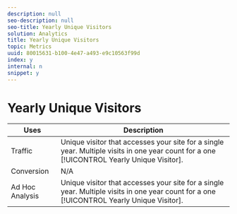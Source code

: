 ```yaml
---
description: null
seo-description: null
seo-title: Yearly Unique Visitors
solution: Analytics
title: Yearly Unique Visitors
topic: Metrics
uuid: 80015631-b100-4e47-a493-e9c10563f99d
index: y
internal: n
snippet: y
---
```


# Yearly Unique Visitors

|  Uses  | Description  |
|---|---|
|  Traffic  |Unique visitor that accesses your site for a single year. Multiple visits in one year count for a one [!UICONTROL Yearly Unique Visitor].  |
|  Conversion  | N/A  |
|  Ad Hoc Analysis  |Unique visitor that accesses your site for a single year. Multiple visits in one year count for a one [!UICONTROL Yearly Unique Visitor].  |

